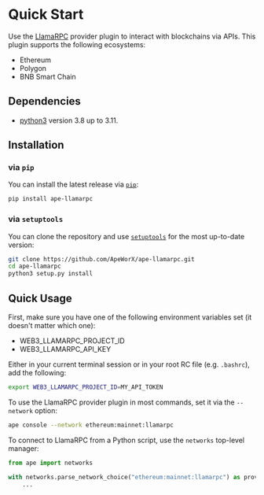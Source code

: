 # Quick Start

Use the [LlamaRPC](https://llamarpc.com/) provider plugin to interact with blockchains via APIs.
This plugin supports the following ecosystems:

- Ethereum
- Polygon
- BNB Smart Chain

## Dependencies

- [python3](https://www.python.org/downloads) version 3.8 up to 3.11.

## Installation

### via `pip`

You can install the latest release via [`pip`](https://pypi.org/project/pip/):

```bash
pip install ape-llamarpc
```

### via `setuptools`

You can clone the repository and use [`setuptools`](https://github.com/pypa/setuptools) for the most up-to-date version:

```bash
git clone https://github.com/ApeWorX/ape-llamarpc.git
cd ape-llamarpc
python3 setup.py install
```

## Quick Usage

First, make sure you have one of the following environment variables set (it doesn't matter which one):

- WEB3_LLAMARPC_PROJECT_ID
- WEB3_LLAMARPC_API_KEY

Either in your current terminal session or in your root RC file (e.g. `.bashrc`), add the following:

```bash
export WEB3_LLAMARPC_PROJECT_ID=MY_API_TOKEN
```

To use the LlamaRPC provider plugin in most commands, set it via the `--network` option:

```bash
ape console --network ethereum:mainnet:llamarpc
```

To connect to LlamaRPC from a Python script, use the `networks` top-level manager:

```python
from ape import networks

with networks.parse_network_choice("ethereum:mainnet:llamarpc") as provider:
    ...
```
